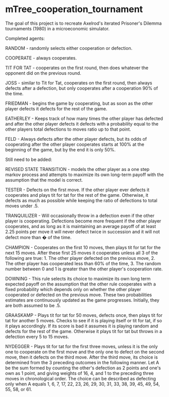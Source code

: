 # mTree_cooperation_tournament


The goal of this project is to recreate Axelrod's iterated Prisoner's Dilemma tournaments (1980) in a microeconomic simulator. 

Completed agents:

RANDOM - randomly selects either cooperation or defection.

COOPERATE - always cooperates.

TIT FOR TAT - cooperates on the first round, then does whatever the opponent did on the previous round.

JOSS - similar to Tit for Tat, cooperates on the first round, then always defects after a defection, but only cooperates after a cooperation 90% of the time.

FRIEDMAN - begins the game by cooperating, but as soon as the other player defects it defects for the rest of the game.

EATHERLEY - Keeps track of how many times the other player has defected and after the other player defects it defects with a probability equal to the other players total defections to moves ratio up to that point.

FELD - Always defects after the other player defects, but its odds of cooperating after the other player cooperates starts at 100% at the beginning of the game, but by the end it is only 50%.

Still need to be added:

REVISED STATE TRANSITION - models the other player as a one step markov process and attempts to maximize its own long-term payoff with the assumption that the model is correct.

TESTER - Defects on the first move. If the other player ever defects it cooperates and plays tit for tat for the rest of the game. Otherwise, it defects as much as possible while keeping the ratio of defections to total moves under .5.

TRANQUILIZER - Will occasionally throw in a defection even if the other player is cooperating. Defections become more frequent if the other player cooperates, and as long as it is maintaining an average payoff of at least 2.25 points per move it will never defect twice in succession and it will not defect more than � of the time. 

CHAMPION - Cooperates on the first 10 moves, then plays tit for tat for the next 15 moves. After these first 25 moves it cooperates unless all 3 of the following are true: 1. The other player defected on the previous move, 2. The other player has cooperated less than 60% of the time, 3. The random number between 0 and 1 is greater than the other player's cooperation rate.

DOWNING - This rule selects its choice to maximize its own long term expected payoff on the assumption that the other rule cooperates with a fixed probability which depends only on whether the other player cooperated or defected on the previous move. These two probabilities estimates are continuously updated as the game progresses. Initially, they are both assumed to be .5.

GRAASKAMP - Plays tit for tat for 50 moves, defects once, then plays tit for tat for another 5 moves. Checks to see if it is playing itself or tit for tat, if so it plays accordingly. If its score is bad it assumes it is playing random and defects for the rest of the game. Otherwise it plays tit for tat but throws in a defection every 5 to 15 moves.

NYDEGGER - Plays tit for tat for the first three moves, unless it is the only one to cooperate on the first move and the only one to defect on the second move, then it defects on the third move. After the third move, its choice is determined from the 3 preceding outcomes in the following manner. Let A be the sum formed by counting the other's defection as 2 points and one's own as 1 point, and giving weights of 16, 4, and 1 to the preceding three moves in chronological order. The choice can be described as defecting only when A equals 1, 6, 7, 17, 22, 23, 26, 29, 30, 31, 33, 38, 39, 45, 49, 54, 55, 58, or 61.
 











